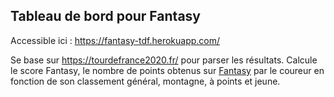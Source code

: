 ## Tableau de bord pour Fantasy

Accessible ici : https://fantasy-tdf.herokuapp.com/

Se base sur https://tourdefrance2020.fr/ pour parser les résultats.
Calcule le score Fantasy, le nombre de points obtenus sur [Fantasy](https://fantasy.letour.fr/) par le coureur en fonction de son classement général, montagne, à points et jeune.
